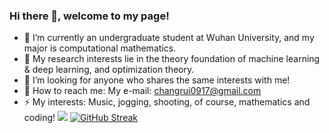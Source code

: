 ### Hi there 👋, welcome to my page!

<!--
**0917Ray/0917Ray** is a ✨ _special_ ✨ repository because its `README.md` (this file) appears on your GitHub profile.

Here are some ideas to get you started:

- 🔭 I’m currently an undergraduate student at Wuhan University, and my major is computational mathematics.
- 🌱 I’m currently taking many computational courses such as Numerical Analysis, and many mathematics courses such as Real Analysis.
- 👯 I’m looking to collaborate on new numerical methods in solving PDEs, for example, PINNs(physical informed neural network), DeepONet, and so on.
- 🤔 I’m looking for anyone who shares the same interests with me!
- 📫 How to reach me: My e-mail: 2021300002027@whu.edu.cn
- ⚡ My interests: Music, jogging, shooting, of course, mathematics and coding!
- 
-->
- 🔭 I’m currently an undergraduate student at Wuhan University, and my major is computational mathematics.
- 👯 My research interests lie in the theory foundation of machine learning & deep learning, and optimization theory. 
- 🤔 I’m looking for anyone who shares the same interests with me!
- 📧 How to reach me: My e-mail: changrui0917@gmail.com
- ⚡ My interests: Music, jogging, shooting, of course, mathematics and coding!
![](https://github-readme-stats.vercel.app/api?username=0917ray&theme=tokyonight&card_width=350)
[![GitHub Streak](https://streak-stats.demolab.com?user=0917Ray&theme=tokyonight&card_width=400)](https://git.io/streak-stats)
